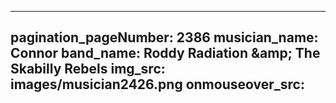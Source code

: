 ------
pagination_pageNumber: 2386
musician_name: Connor
band_name: Roddy Radiation &amp;amp; The Skabilly Rebels
img_src: images/musician2426.png
onmouseover_src: 
------